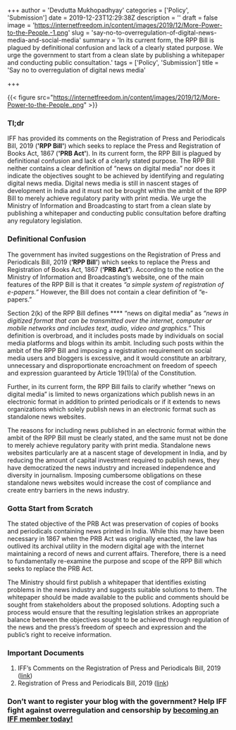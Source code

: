 +++
author = 'Devdutta Mukhopadhyay'
categories = ['Policy', 'Submission']
date = 2019-12-23T12:29:38Z
description = ''
draft = false
image = 'https://internetfreedom.in/content/images/2019/12/More-Power-to-the-People.-1.png'
slug = 'say-no-to-overregulation-of-digital-news-media-and-social-media'
summary = 'In its current form, the RPP Bill is plagued by definitional confusion and lack of a clearly stated purpose. We urge the government to start from a clean slate by publishing a whitepaper and conducting public consultation.'
tags = ['Policy', 'Submission']
title = 'Say no to overregulation of digital news media'

+++


{{< figure src="https://internetfreedom.in/content/images/2019/12/More-Power-to-the-People..png" >}}

### Tl;dr

IFF has provided its comments on the Registration of Press and Periodicals Bill, 2019 (**'RPP Bill'**) which seeks to replace the Press and Registration of Books Act, 1867 (**'PRB Act'**). In its current form, the RPP Bill is plagued by definitional confusion and lack of a clearly stated purpose. The RPP Bill neither contains a clear definition of “news on digital media” nor does it indicate the objectives sought to be achieved by identifying and regulating digital news media. Digital news media is still in nascent stages of development in India and it must not be brought within the ambit of the RPP Bill to merely achieve regulatory parity with print media. We urge the Ministry of Information and Broadcasting to start from a clean slate by publishing a whitepaper and conducting public consultation before drafting any regulatory legislation.

### Definitional Confusion

The government has invited suggestions on the Registration of Press and Periodicals Bill, 2019 (**‘RPP Bill’**) which seeks to replace the Press and Registration of Books Act, 1867 (**‘PRB Act’**). According to the notice on the Ministry of Information and Broadcasting’s website, one of the main features of the RPP Bill is that it creates _“a simple system of registration of e-papers.”_ However, the Bill does not contain a clear definition of “e-papers.”

Section 2(k) of the RPP Bill defines **** “news on digital media” as _“news in digitized format that can be transmitted over the internet, computer or mobile networks and includes text, audio, video and graphics.”_ This definition is overbroad, and it includes posts made by individuals on social media platforms and blogs within its ambit. Including such posts within the ambit of the RPP Bill and imposing a registration requirement on social media users and bloggers is excessive, and it would constitute an arbitrary, unnecessary and disproportionate encroachment on freedom of speech and expression guaranteed by Article 19(1)(a) of the Constitution.

Further, in its current form, the RPP Bill fails to clarify whether “news on digital media” is limited to news organizations which publish news in an electronic format in addition to printed periodicals or if it extends to news organizations which solely publish news in an electronic format such as standalone news websites.

The reasons for including news published in an electronic format within the ambit of the RPP Bill must be clearly stated, and the same must not be done to merely achieve regulatory parity with print media. Standalone news websites particularly are at a nascent stage of development in India, and by reducing the amount of capital investment required to publish news, they have democratized the news industry and increased independence and diversity in journalism. Imposing cumbersome obligations on these standalone news websites would increase the cost of compliance and create entry barriers in the news industry.

### Gotta Start from Scratch

The stated objective of the PRB Act was preservation of copies of books and periodicals containing news printed in India. While this may have been necessary in 1867 when the PRB Act was originally enacted, the law has outlived its archival utility in the modern digital age with the internet maintaining a record of news and current affairs. Therefore, there is a need to fundamentally re-examine the purpose and scope of the RPP Bill which seeks to replace the PRB Act.

The Ministry should first publish a whitepaper that identifies existing problems in the news industry and suggests suitable solutions to them. The whitepaper should be made available to the public and comments should be sought from stakeholders about the proposed solutions. Adopting such a process would ensure that the resulting legislation strikes an appropriate balance between the objectives sought to be achieved through regulation of the news and the press’s freedom of speech and expression and the public’s right to receive information.

### Important Documents

1. IFF’s Comments on the Registration of Press and Periodicals Bill, 2019 ([link](https://drive.google.com/file/d/1xEBCjtXZHlr4I-UJs6WEIpJdQG2cVGyd/view?usp=sharing))
2. Registration of Press and Periodicals Bill, 2019 ([link](https://mib.gov.in/sites/default/files/Public%20Notice%20%20for%20RPP%20Bill%2C%202019.pdf))

### Don’t want to register your blog with the government? Help IFF fight against overregulation and censorship by [becoming an IFF member today!](https://internetfreedom.in/donate/)



